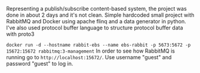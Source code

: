 Representing a publish/subscribe content-based system, the project was done in about 2 days and it's not clean.
Simple hardcoded small project with RabbitMQ and Docker using apache flinq and a data generator in python. I've also used protocol buffer language to structure protocol buffer data with proto3

`docker run -d --hostname rabbit-ebs --name ebs-rabbit -p 5673:5672 -p 15672:15672 rabbitmq:3-management`
In order to see how RabbitMQ is running go to `http://localhost:15672/`. Use username "guest" and password "guest" to log in.
